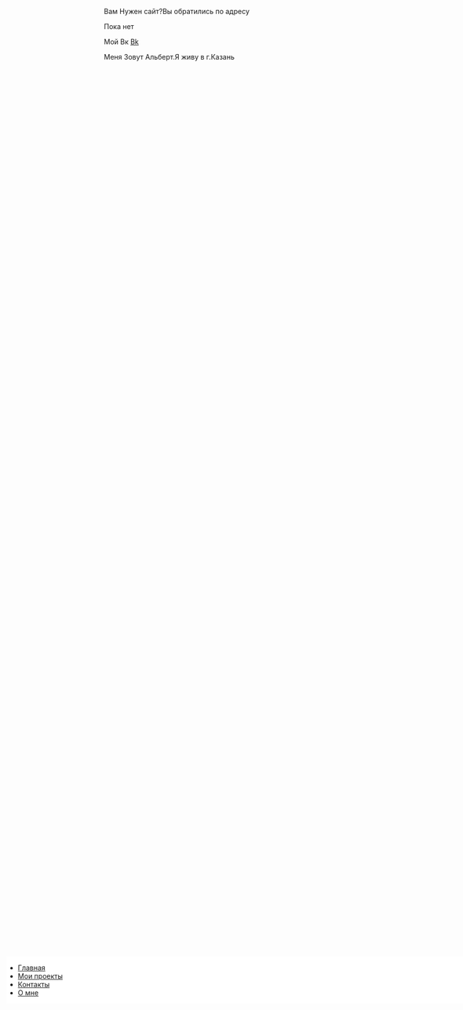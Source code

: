 
<html>
<head>
	<link rel="stylesheet" type="text/css" href="style.css">
	<title></title>
</head>
<body>
<div 
style="
position: absolute;
top: 50vh;
left:3vw;
background: #ffffff;
width: 32vh;
height:10vw;
" 
>
<ul class="menu-3">
   <li><a href="#" onclick="document.getElementById('lol').style.display='block'">Главная</a></li>
   <li><a href="#" onclick="document.getElementById('kek').style.display='block'">Мои проекты</a></li>
   <li><a href="#" onclick="document.getElementById('z1').style.display='block'">Контакты</a></li>
   <li><a href="#" onclick="document.getElementById('z2').style.display='block'">О мне</a></li>
</ul>
</div>
<p id="lol">Вам Нужен сайт?Вы обратились по адресу</p>

<p id="kek">Пока нет</p>

<p id="z1">Мой Вк <a href="https://vk.com/id215127522">Bk</a></p>

<p id="z2">Меня Зовут Альберт.Я живу в г.Казань</p>

</body>
</html>

